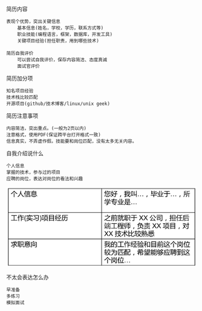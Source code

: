 简历内容
    
    表现个优势，突出关键信息
        基本信息(姓名，学校，学历，联系方式等)
        职业技能(编程语言，框架，数据库，开发工具)
        关键项目经验(担任职责，用到哪些技术)
    
    简历自我评价
        可以尝试自我评价，保存内容简洁、态度真诚
        面试官评价
        
简历加分项

    知名项目经验
    技术栈比较匹配
    开源项目(github/技术博客/linux/unix geek)

简历注意事项
    
    内容简洁，突出重点。(一般为2页以内)
    注意格式，使用PDF(保证跨平台打开格式一致)
    信息真实，不弄虚作假。技能要和岗位匹配，没有太多无关内容。
    
自我介绍说什么
    
    个人信息
    掌握的技术，参与过的项目
    应聘的岗位，表达对岗位的看法和兴趣
![](./自我介绍模版.png)

不太会表达怎么办

    早准备
    多练习
    模拟面试
 